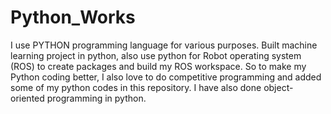 # Python_Works
I use PYTHON programming language for various purposes. 
Built machine learning project in python, also use python for Robot operating system (ROS) to create packages and build my ROS workspace.
So to make my Python coding better, I also love to do competitive programming and added some of my python codes in this repository.
I have also done object-oriented programming in python.

